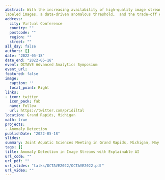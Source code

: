 ```yaml
---
abstract: With the increasing availability of high-quality image streams in various applications, anomaly detection of image streams is a field of study that is growing in popularity. This study proposed a novel framework for the early detection  of anomalous behaviours present in image streams. The class imbalance problem, the interdependency between the images with regard to time, the lack of available
labeled images, a data-driven anomalous threshold,  and the trade-off of accuracy while increasing interpretability in the black-box optimization methods are some of the key aspects concerned during the model building process.
address:
  city: Virtual Conference
  country: ""
  postcode: ""
  region: ""
  street: ""
all_day: false
authors: []
date: "2022-05-18"
date_end: "2022-05-18"
event: OCTAVE Advanced Analytics Symposium
event_url: 
featured: false
image:
  caption: ''
  focal_point: Right
links:
- icon: twitter
  icon_pack: fab
  name: Follow
  url: https://twitter.com/pridiltal
location: Grand Rapids, Michigan
math: true
projects:
- Anomaly Detection
publishDate: "2022-05-18"
slides: 
summary: Joint Aquatic Sciences Meeting in Grand Rapids, Michigan, May 14-20, 2022
tags: []
title: Anomaly Detection in Image Streams with Explainable AI
url_code: ""
url_pdf: ""
url_slides: "talks/OCTAVE2022/OCTAVE2022.pdf" 
url_video: ""
---
```



